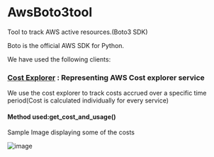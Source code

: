 # AwsBoto3tool
Tool to track AWS active resources.(Boto3 SDK)

Boto is the official AWS SDK for Python.

We have used the following clients:

### [Cost Explorer](https://boto3.amazonaws.com/v1/documentation/api/latest/reference/services/ce.html) : Representing AWS Cost explorer service
   We use the cost explorer to track costs accrued over a specific time period(Cost is calculated individually for every service)
   
####   Method used:get_cost_and_usage()
   
   
   Sample Image displaying some of the costs
  
![image](https://user-images.githubusercontent.com/46950265/181297014-fa71a14b-37e6-44c3-bc3d-8391ee8ad23e.png)

